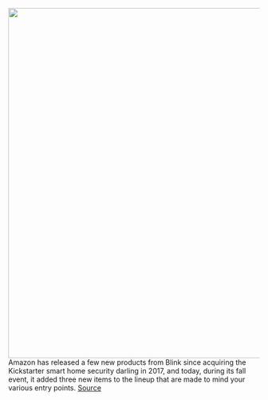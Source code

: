 <img src='https://cdn.vox-cdn.com/thumbor/ZHQGBfCHTaKVQl8jY8TigEtGnxU=/0x0:767x431/1200x800/filters:focal(242x159:364x281)/cdn.vox-cdn.com/uploads/chorus_image/image/69921233/amazon_blnk_doorbell.0.jpg' width='700px' /><br/>
Amazon has released a few new products from Blink since acquiring the Kickstarter smart home security darling in 2017, and today, during its fall event, it added three new items to the lineup that are made to mind your various entry points.
<a href='https://www.theverge.com/2021/9/28/22698612/amazon-blink-video-doorbell-outdoor-camera-floodlight-solar-panel'> Source <a/>